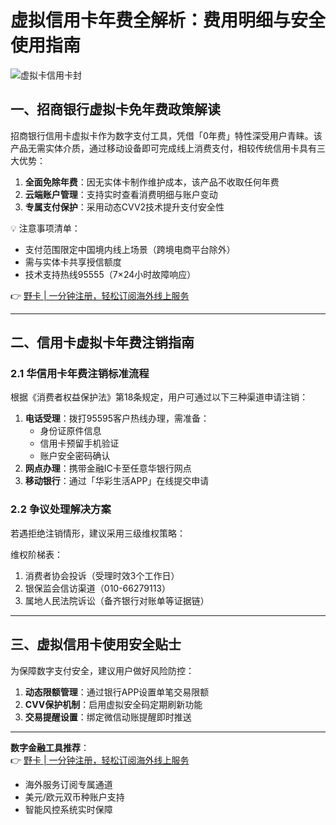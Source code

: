 # 虚拟信用卡年费全解析：费用明细与安全使用指南

![虚拟卡信用卡封](https://bbtdd.com/wp-content/uploads/img/993747020679268.webp "虚拟信用卡使用场景示意图")

## 一、招商银行虚拟卡免年费政策解读
招商银行信用卡虚拟卡作为数字支付工具，凭借「0年费」特性深受用户青睐。该产品无需实体介质，通过移动设备即可完成线上消费支付，相较传统信用卡具有三大优势：

1. **全面免除年费**：因无实体卡制作维护成本，该产品不收取任何年费
2. **云端账户管理**：支持实时查看消费明细与账户变动
3. **专属支付保护**：采用动态CVV2技术提升支付安全性

💡 注意事项清单：
- 支付范围限定中国境内线上场景（跨境电商平台除外）
- 需与实体卡共享授信额度
- 技术支持热线95555（7×24小时故障响应）

👉 [野卡 | 一分钟注册，轻松订阅海外线上服务](https://bbtdd.com/yeka)

---

## 二、信用卡虚拟卡年费注销指南

### 2.1 华信用卡年费注销标准流程
根据《消费者权益保护法》第18条规定，用户可通过以下三种渠道申请注销：

1. **电话受理**：拨打95595客户热线办理，需准备：
   - 身份证原件信息
   - 信用卡预留手机验证
   - 账户安全密码确认
2. **网点办理**：携带金融IC卡至任意华银行网点
3. **移动银行**：通过「华彩生活APP」在线提交申请

### 2.2 争议处理解决方案
若遇拒绝注销情形，建议采用三级维权策略：


维权阶梯表：
1. 消费者协会投诉（受理时效3个工作日）
2. 银保监会信访渠道（010-66279113）
3. 属地人民法院诉讼（备齐银行对账单等证据链）


---

## 三、虚拟信用卡使用安全贴士
为保障数字支付安全，建议用户做好风险防控：
1. **动态限额管理**：通过银行APP设置单笔交易限额
2. **CVV保护机制**：启用虚拟安全码定期刷新功能
3. **交易提醒设置**：绑定微信动账提醒即时推送

---

**数字金融工具推荐**：  
👉 [野卡 | 一分钟注册，轻松订阅海外线上服务](https://bbtdd.com/yeka)  
- 海外服务订阅专属通道
- 美元/欧元双币种账户支持
- 智能风控系统实时保障